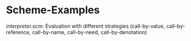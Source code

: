 # Scheme-Examples

*interpreter.scm:*  Evaluation with different strategies (call-by-value, call-by-reference, call-by-name, call-by-need, call-by-denotation)
